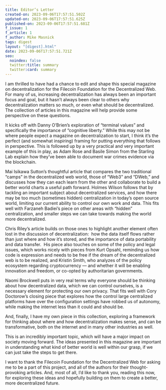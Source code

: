 ```yaml
---
title: Editor’s Letter
created-on: 2023-09-06T17:57:51.502Z
updated-on: 2023-09-06T17:57:51.625Z
published-on: 2023-09-06T17:57:51.681Z
f_issue: 1
f_article: 1
f_author: Mike Masnick
tags: digest
layout: "[digest].html"
date: 2023-09-06T17:57:51.721Z
seo:
  noindex: false
  twitter:title: summary
  twitter:card: summary
---
```

I am thrilled to have had a chance to edit and shape this special magazine on decentralization for the Filecoin Foundation for the Decentralized Web. For many of us, increasing decentralization has always been an important focus and goal, but it hasn’t always been clear to others why decentralization matters so much, or even what should be decentralized. The collection of articles in this magazine will help provide some perspective on these questions.



It kicks off with Danny O’Brien’s exploration of “terminal values” and specifically the importance of “cognitive liberty.” While this may not be where people expect a magazine on decentralization to start, I think it’s the perfect (and somewhat inspiring) framing for putting everything that follows in perspective. This is followed up by a very practical and very important example of this in play, as Adam Rose and Basile Simon from the Starling Lab explain how they’ve been able to document war crimes evidence via the blockchain. 



Mai Isikawa Sutton’s thoughtful article that compares the two traditional “camps” in the decentralized web world, those of “Web3” and “DWeb,” and discusses how they can each learn from the other and collaborate to build a better world charts a useful path forward. Holmes Wilson follows that by tackling an important subject about decentralized services, and how there may be too much (sometimes hidden) centralization in today’s open source world, limiting our current ability to control our own work and data. This fits well with Farzaneh Badiei’s piece on other areas with “hidden” centralization, and smaller steps we can take towards making the world more decentralized.



Chris Riley’s article builds on those ones to highlight another element often lost in the discussion of decentralization:  how the data itself flows rather than just where and how it’s stored, and the importance of data portability and data transfer.  His piece also touches on some of the policy and legal issues, which works nicely with pieces from Kurt Opsahl, reminding us how code is expression and needs to be free if the dream of the decentralized web is to be realized, and Kristin Smith, who analyzes of the policy ecosystem regarding cryptocurrency — and whether it will be enabling innovation and freedom, or co-opted by authoritarian governments.



Naomi Brockwell puts in very real terms why everyone should be thinking about how decentralized data, which we can control ourselves, is a necessary element for protecting our own privacy. That fits well with Cory Doctorow’s closing piece that explores how the control large centralized platforms have over the configuration settings have robbed us of autonomy, while making the internet less than it could and should be.



And, finally, I have my own piece in this collection, exploring a framework for thinking about where and how decentralization makes sense, and can be transformative, both on the internet and in many other industries as well.



This is an incredibly important topic, which will have a major impact on society moving forward. The ideas presented in this magazine are important in understanding what kind of better world is well within our grasp, if we can just take the steps to get there.



I want to thank the Filecoin Foundation for the Decentralized Web for asking me to be a part of this project, and all of the authors for their thought-provoking articles. And, most of all, I’d like to thank you, reading this now, for exploring these ideas and hopefully building on them to create a better, more decentralized future.